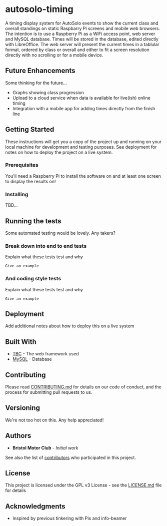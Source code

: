 # autosolo-timing
A timing display system for AutoSolo events to show the current class and overall standings on static Raspbarry Pi screens and mobile web browsers.  The intention is to use a Raspberry Pi as a WiFi access point, web server and MySQL database.  Times will be stored in the database, edited directly with LibreOffice.  The web server will present the current times in a tablular format, ordered by class or overall and either to fit a screen resolution directly with no scrolling or for a mobile device.

## Future Enhancements

Some thinking for the future...
* Graphs showing class progression
* Upload to a cloud service when data is available for live(ish) online timing
* Integration with a mobile app for adding times directly from the finish line

## Getting Started

These instructions will get you a copy of the project up and running on your local machine for development and testing purposes. See deployment for notes on how to deploy the project on a live system.

### Prerequisites

You'll need a Raspberry Pi to install the software on and at least one screen to display the results on!

### Installing

TBD...

## Running the tests

Some automated testing would be lovely.  Any takers?

### Break down into end to end tests

Explain what these tests test and why

```
Give an example
```

### And coding style tests

Explain what these tests test and why

```
Give an example
```

## Deployment

Add additional notes about how to deploy this on a live system

## Built With

* [TBC](http://.../) - The web framework used
* [MySQL](https://.../) - Database

## Contributing

Please read [CONTRIBUTING.md](https://github.com/bristolmotorclub/autosolo-timing/blob/master/CONTRIBUTING.md) for details on our code of conduct, and the process for submitting pull requests to us.

## Versioning

We're not too hot on this.  Any help appreciated!

## Authors

* **Bristol Motor Club** - *Initial work*

See also the list of [contributors](https://github.com/bristolmotorclub/autosolo-timing/contributors) who participated in this project.

## License

This project is licensed under the GPL v3 License - see the [LICENSE.md](LICENSE.md) file for details

## Acknowledgments

* Inspired by previous tinkering with Pis and info-beamer
